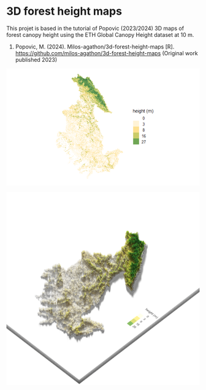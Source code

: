 # 3D forest height maps

This projet is based in the tutorial of Popovic (2023/2024) 3D maps of forest canopy height using the ETH Global Canopy Height dataset at 10 m.


1. Popovic, M. (2024). Milos-agathon/3d-forest-height-maps [R]. https://github.com/milos-agathon/3d-forest-height-maps (Original work published 2023)


![alt text](https://github.com/villa45jorge/3dforestheightmaps/blob/4c91891a1ad7c4b3cb9c6b75d7a4c854a490296f/2d_map.png)

![alt text](https://github.com/villa45jorge/3dforestheightmaps/blob/4c91891a1ad7c4b3cb9c6b75d7a4c854a490296f/3d_map.png)
